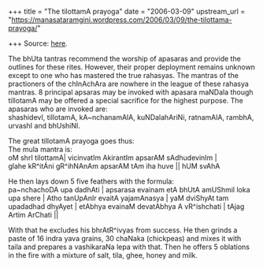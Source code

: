 +++
title = "The tilottamA prayoga"
date = "2006-03-09"
upstream_url = "https://manasataramgini.wordpress.com/2006/03/09/the-tilottama-prayoga/"

+++
Source: [here](https://manasataramgini.wordpress.com/2006/03/09/the-tilottama-prayoga/).

The bhUta tantras recommend the worship of apasaras and provide the outlines for these rites. However, their proper deployment remains unknown except to one who has mastered the true rahasyas. The mantras of the practioners of the chInAchAra are nowhere in the league of these rahasya mantras. 8 principal apsaras may be invoked with apasara maNDala though tillotamA may be offered a special sacrifice for the highest purpose. The apasaras who are invoked are:  
shashidevI, tillotamA, kA\~nchanamAlA, kuNDalahAriNi, ratnamAlA, rambhA, urvashI and bhUshiNI.

The great tillotamA prayoga goes thus:  
The mula mantra is:  
[](ci(21011,'vicinvat2B01m'))oM shrI tilottamA\| vicinvatIm AkirantIm apsarAM sAdhudevinIm \|  
glahe kR^itÁni gR^ihNAnAm apsarAM tAm iha huve \|\| hUM svAhA

He then lays down 5 five feathers with the formula:  
[](ci(16915,'paF100caco0D1E0101'))pa\~nchachoDA upa dadhAti \| apsarasa evainam etA bhUtA amUShmil loka upa shere \| Atho tanUpAnIr evaitA yajamAnasya \| yaM dviShyAt tam upadadhad dhyAyet \| etAbhya evainaM devatAbhya A vR^ishchati \| tAjag Artim ArChati \|\|

With that he excludes his bhrAtR^ivyas from success. He then grinds a paste of 16 indra yava grains, 30 chaNaka (chickpeas) and mixes it with taila and prepares a vashikaraNa lepa with that. Then he offers 5 oblations in the fire with a mixture of salt, tila, ghee, honey and milk.  
[](ci(21011,'huve'))

